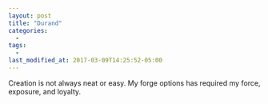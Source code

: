 ```yaml
---
layout: post
title: "Durand"
categories:
  - 
tags:
  -
last_modified_at: 2017-03-09T14:25:52-05:00
---
```


Creation is not always neat or easy. My forge options has required my force, exposure, and loyalty. 